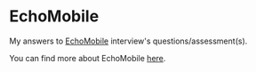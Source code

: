 # EchoMobile

My answers to [EchoMobile](https://echomobile.io) interview's questions/assessment(s).

You can find more about EchoMobile [here](https://echomobile.io/about).
